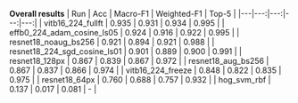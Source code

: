 **Overall results**
| Run | Acc | Macro-F1 | Weighted-F1 | Top-5 |
|---|---:|---:|---:|---:|
| vitb16_224_fullft | 0.935 | 0.931 | 0.934 | 0.995 |
| effb0_224_adam_cosine_ls05 | 0.924 | 0.916 | 0.922 | 0.995 |
| resnet18_noaug_bs256 | 0.921 | 0.894 | 0.921 | 0.988 |
| resnet18_224_sgd_cosine_ls01 | 0.901 | 0.889 | 0.900 | 0.991 |
| resnet18_128px | 0.867 | 0.839 | 0.867 | 0.972 |
| resnet18_aug_bs256 | 0.867 | 0.837 | 0.866 | 0.974 |
| vitb16_224_freeze | 0.848 | 0.822 | 0.835 | 0.975 |
| resnet18_64px | 0.760 | 0.688 | 0.757 | 0.932 |
| hog_svm_rbf | 0.137 | 0.017 | 0.081 | - |

